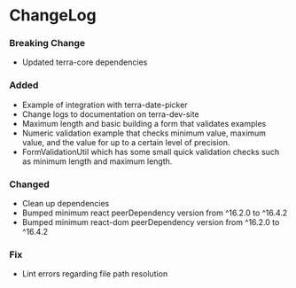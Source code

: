 ChangeLog
=========
### Breaking Change
* Updated terra-core dependencies

### Added
* Example of integration with terra-date-picker
* Change logs to documentation on terra-dev-site
* Maximum length and basic building a form that validates examples
* Numeric validation example that checks minimum value, maximum value, and the value for up to a certain level of precision.
* FormValidationUtil which has some small quick validation checks such as minimum length and maximum length.

### Changed
* Clean up dependencies
* Bumped minimum react peerDependency version from ^16.2.0 to ^16.4.2
* Bumped minimum react-dom peerDependency version from ^16.2.0 to ^16.4.2

### Fix
* Lint errors regarding file path resolution
